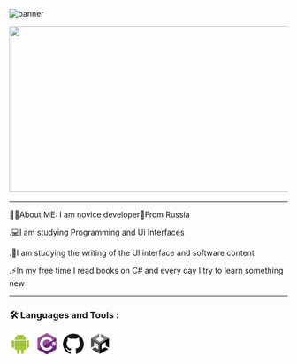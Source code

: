 ![banner](https://github.com/NikitaKanishchev/NikitaKanishchev/assets/101903011/334af63c-5a64-4ff2-b1cd-94deffe4e4df)

                                          
<div align="center">
  <img src="https://media.giphy.com/media/dWesBcTLavkZuG35MI/giphy.gif" width="600" height="300"/>
</div>

---
:man_technologist:About ME:
I am novice developer:dolphin:From Russia

.:computer:I am studying Programming and Ui Interfaces

.:seedling:I am studying the writing of the UI interface and software content

.:zap:In my free time I read books on C# and every day I try to learn something new

---

### :hammer_and_wrench: Languages and Tools :

<div>
 <img src="https://github.com/devicons/devicon/blob/master/icons/android/android-original.svg" title="Android" alt="Android" width="40" height="40"/>&nbsp;
  <img src="https://github.com/devicons/devicon/blob/master/icons/csharp/csharp-original.svg" title="Csharp" alt="Csharp" width="40" height="40"/>&nbsp;
  <img src="https://github.com/devicons/devicon/blob/master/icons/github/github-original.svg" title="GitHub" alt="GitHub" width="40" height="40"/>&nbsp;
  <img src="https://github.com/devicons/devicon/blob/master/icons/unity/unity-original.svg" title="Unity" alt="Unity" width="40" height="40"/>&nbsp;
 
</div>
